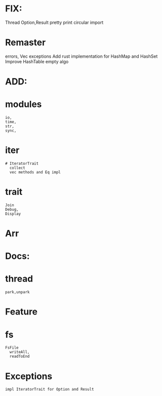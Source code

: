 
# FIX:
  Thread
  Option,Result pretty print
  circular import

# Remaster
  errors,
  Vec exceptions
  Add rust implementation for HashMap and HashSet
  Improve HashTable empty algo

# ADD:
  # modules
    io,
    time,
    str,
    sync,
  # iter
    # IteratorTrait
      collect
      vec methods and Eq impl
  # trait
    Join
    Debug,
    Display
  # Arr
# Docs:
  # thread
    park,unpark

# Feature
  # fs
    FsFile
      writeAll,
      readToEnd
  # Exceptions
    impl IteratorTrait for Option and Result
